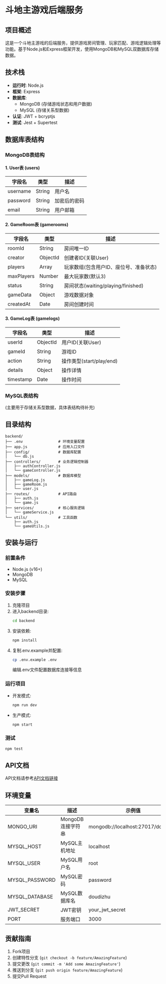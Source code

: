 # 斗地主游戏后端服务

## 项目概述
这是一个斗地主游戏的后端服务，提供游戏房间管理、玩家匹配、游戏逻辑处理等功能。基于Node.js和Express框架开发，使用MongoDB和MySQL双数据库存储数据。

## 技术栈
- **运行时**: Node.js
- **框架**: Express
- **数据库**: 
  - MongoDB (存储游戏状态和用户数据)
  - MySQL (存储关系型数据)
- **认证**: JWT + bcryptjs
- **测试**: Jest + Supertest

## 数据库表结构

### MongoDB表结构

#### 1. User表 (users)
| 字段名 | 类型 | 描述 |
|--------|------|------|
| username | String | 用户名 |
| password | String | 加密后的密码 |
| email | String | 用户邮箱 |

#### 2. GameRoom表 (gamerooms)
| 字段名 | 类型 | 描述 |
|--------|------|------|
| roomId | String | 房间唯一ID |
| creator | ObjectId | 创建者ID(关联User) |
| players | Array | 玩家数组(包含用户ID、座位号、准备状态) |
| maxPlayers | Number | 最大玩家数(默认3) |
| status | String | 房间状态(waiting/playing/finished) |
| gameData | Object | 游戏数据对象 |
| createdAt | Date | 房间创建时间 |

#### 3. GameLog表 (gamelogs)
| 字段名 | 类型 | 描述 |
|--------|------|------|
| userId | ObjectId | 用户ID(关联User) |
| gameId | String | 游戏ID |
| action | String | 操作类型(start/play/end) |
| details | Object | 操作详情 |
| timestamp | Date | 操作时间 |

### MySQL表结构
(主要用于存储关系型数据，具体表结构待补充)

## 目录结构
```
backend/
├── .env                # 环境变量配置
├── app.js              # 应用入口文件
├── config/             # 数据库配置
│   └── db.js          
├── controllers/        # 业务逻辑控制器
│   ├── authController.js
│   └── gameController.js
├── models/             # 数据库模型
│   ├── gameLog.js
│   ├── gameRoom.js
│   └── user.js
├── routes/             # API路由
│   ├── auth.js
│   └── game.js
├── services/           # 核心服务逻辑
│   └── gameService.js
└── utils/              # 工具函数
    ├── auth.js
    └── gameUtils.js
```

## 安装与运行

### 前置条件
- Node.js (v16+)
- MongoDB
- MySQL

### 安装步骤
1. 克隆项目
2. 进入backend目录:
   ```bash
   cd backend
   ```
3. 安装依赖:
   ```bash
   npm install
   ```
4. 复制.env.example并配置:
   ```bash
   cp .env.example .env
   ```
   编辑.env文件配置数据库连接等信息

### 运行项目
- 开发模式:
  ```bash
  npm run dev
  ```
- 生产模式:
  ```bash
  npm start
  ```

### 测试
```bash
npm test
```

## API文档
API文档请参考[API文档链接](API_DOCS_URL)

## 环境变量
| 变量名 | 描述 | 示例值 |
|--------|------|--------|
| MONGO_URI | MongoDB连接字符串 | mongodb://localhost:27017/doudizhu |
| MYSQL_HOST | MySQL主机地址 | localhost |
| MYSQL_USER | MySQL用户名 | root |
| MYSQL_PASSWORD | MySQL密码 | password |
| MYSQL_DATABASE | MySQL数据库名 | doudizhu |
| JWT_SECRET | JWT密钥 | your_jwt_secret |
| PORT | 服务端口 | 3000 |

## 贡献指南
1. Fork项目
2. 创建特性分支 (`git checkout -b feature/AmazingFeature`)
3. 提交更改 (`git commit -m 'Add some AmazingFeature'`)
4. 推送到分支 (`git push origin feature/AmazingFeature`)
5. 提交Pull Request